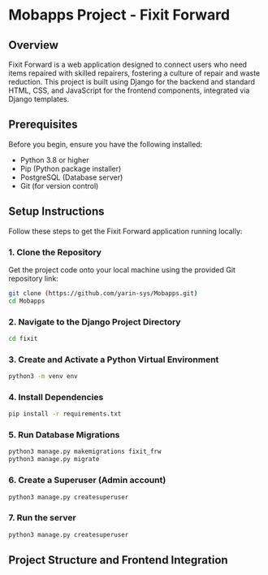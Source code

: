 # Mobapps Project - Fixit Forward

## Overview
Fixit Forward is a web application designed to connect users who need items repaired with skilled repairers, fostering a culture of repair and waste reduction. This project is built using Django for the backend and standard HTML, CSS, and JavaScript for the frontend components, integrated via Django templates.

## Prerequisites
Before you begin, ensure you have the following installed:
* Python 3.8 or higher
* Pip (Python package installer)
* PostgreSQL (Database server)
* Git (for version control)

## Setup Instructions

Follow these steps to get the Fixit Forward application running locally:

### 1. Clone the Repository
Get the project code onto your local machine using the provided Git repository link:
```bash
git clone (https://github.com/yarin-sys/Mobapps.git)
cd Mobapps
```

### 2. Navigate to the Django Project Directory
```bash
cd fixit
```

### 3. Create and Activate a Python Virtual Environment
```bash
python3 -m venv env
```

### 4. Install Dependencies
```bash
pip install -r requirements.txt
```
### 5. Run Database Migrations
```bash
python3 manage.py makemigrations fixit_frw
python3 manage.py migrate
```

### 6. Create a Superuser (Admin account)
```bash
python3 manage.py createsuperuser
```

### 7. Run the server
```bash
python3 manage.py createsuperuser
```

## Project Structure and Frontend Integration



